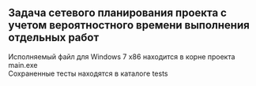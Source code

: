## Задача сетевого планирования проекта с учетом вероятностного времени выполнения отдельных работ

Исполняемый файл для Windows 7 x86 находится в корне проекта main.exe  
Сохраненные тесты находятся в каталоге tests
